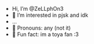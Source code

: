 - Hi, I’m @ZeLLphOn3
- 👀 I’m interested in pjsk and idk
-  ...
- 🎉 Pronouns: any (not it)
- 💙 Fun fact: im a toya fan :3

<!---
ZeLLphOn3/ZeLLphOn3 is a ✨ special ✨ repository because its `README.md` (this file) appears on your GitHub profile.
You can click the Preview link to take a look at your changes.
--->
